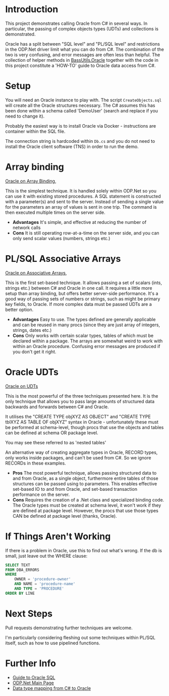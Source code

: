 ﻿# Introduction

This project demonstrates calling Oracle from C# in several ways. In particular, the passing
of complex objects types (UDTs) and collections is demonstrated.

Oracle has a split between "SQL level" and "PL/SQL level" and restrictions in the ODP.Net
driver limit what you can do from C#. The combination of the two is very confusing, and error
messages are often less than helpful. The collection of helper methods in
[BassUtils.Oracle](https://www.nuget.org/packages/BassUtils.Oracle)
together with the code in this project constitute a 'HOW-TO' guide to Oracle data access
from C#.

# Setup

You will need an Oracle instance to play with. The script `CreateObjects.sql` will create
all the Oracle structures necessary. The C# assumes this has been done within a schema
called 'DemoUser' (search and replace if you need to change it).

Probably the easiest way is to install Oracle via Docker - instructions are container
within the SQL file.

The connection string is hardcoded within `Db.cs` and you do not need to install
the Oracle client software (TNS) in order to run the demo.

# Array binding

[Oracle on Array Binding](https://docs.oracle.com/en/database/oracle/oracle-data-access-components/19.3.2/odpnt/featOraCommand.html#GUID-FACB870D-6F8B-46EA-95EA-65C6C6536B9E),

This is the simplest technique. It is handled solely within ODP.Net so you can use it with
existing stored procedures. A SQL statement is constructed with a parameter(s) and sent to
the server. Instead of sending a single value for the parameters an array of values is sent
in one trip. The command is then executed multiple times on the server side.

- **Advantages** It's simple, and effective at reducing the number of network calls
- **Cons** It is still operating row-at-a-time on the server side, and you can only send scalar
  values (numbers, strings etc.)


# PL/SQL Associative Arrays

[Oracle on Associative Arrays](https://docs.oracle.com/en/database/oracle/oracle-data-access-components/19.3.2/odpnt/featOraCommand.html#GUID-05A6D391-E77F-41AF-83A2-FE86A3D98872),

This is the first set-based technique. It allows passing a set of scalars (ints, strings etc.)
between C# and Oracle in one call. It requires a little more setup than array binding, but
offers better server-side performance. It's a good way of passing sets of numbers or strings,
such as might be primary key fields, to Oracle. If more complex data must be passed UDTs are
a better option.

- **Advantages** Easy to use. The types defined are generally applicable and can be reused
  in many procs (since they are just array of integers, strings, dates etc.)
- **Cons** Only works with certain scalar types, tables of which must be declared within a package.
  The arrays are somewhat weird to work with within an Oracle procedure. Confusing error messages
  are produced if you don't get it right.


# Oracle UDTs

[Oracle on UDTs](https://docs.oracle.com/en/database/oracle/oracle-data-access-components/19.3.2/odpnt/featUDTs.html#GUID-7913CDD0-CB22-4257-828F-FBCCA3FE9126)

This is the most powerful of the three techniques presented here. It is the only technique
that allows you to pass large amounts of structured data backwards and forwards between C#
and Oracle.

It utilises the "CREATE TYPE objXYZ AS OBJECT" and "CREATE TYPE tblXYZ AS TABLE OF objXYZ"
syntax in Oracle - unfortunately these must be performed at schema-level, though
procs that use the objects and tables can be defined at schema OR package level.

You may see these referred to as 'nested tables'

An alternative way of creating aggregate types in Oracle, RECORD types, only works inside
packages, and can't be used from C#. So we ignore RECORDs in these examples.

- **Pros** The most powerful technique, allows passing structured data to and from Oracle,
  as a single object, furthermore entire tables of those structures can be passed using
  to parameters. This enables effective set-based IO to and from Oracle, and set-based
  transaction performance on the server.
- **Cons** Requires the creation of a .Net class and specialized binding code. The Oracle types
  must be created at schema level, it won't work if they are defined at package level. However,
  the procs that use those types CAN be defined at package level (thanks, Oracle).


# If Things Aren't Working

If there is a problem in Oracle, use this to find out what's wrong. If the db is small,
just leave out the WHERE clause:

```SQL
SELECT TEXT
FROM DBA_ERRORS
WHERE
    OWNER = 'procedure-owner'
    AND NAME = 'procedure-name'
    AND TYPE = 'PROCEDURE'
ORDER BY LINE
```


# Next Steps

Pull requests demonstrating further techniques are welcome.

I'm particularly considering fleshing out some techniques within PL/SQL itself, such
as how to use pipelined functions.


# Further Info

- [Guide to Oracle SQL](https://docs.oracle.com/en/database/oracle/oracle-database/19/sqlrf/Basic-Elements-of-Oracle-SQL.html)
- [ODP.Net Main Page](https://docs.oracle.com/en/database/oracle/oracle-data-access-components/19.3.2/odpnt/index.html)
- [Data type mapping from C# to Oracle](https://docs.oracle.com/en/database/oracle/oracle-data-access-components/19.3.2/odpnt/featTypes.html#GUID-9DA46E61-DAA9-424A-A35B-10F36E4B6734)

